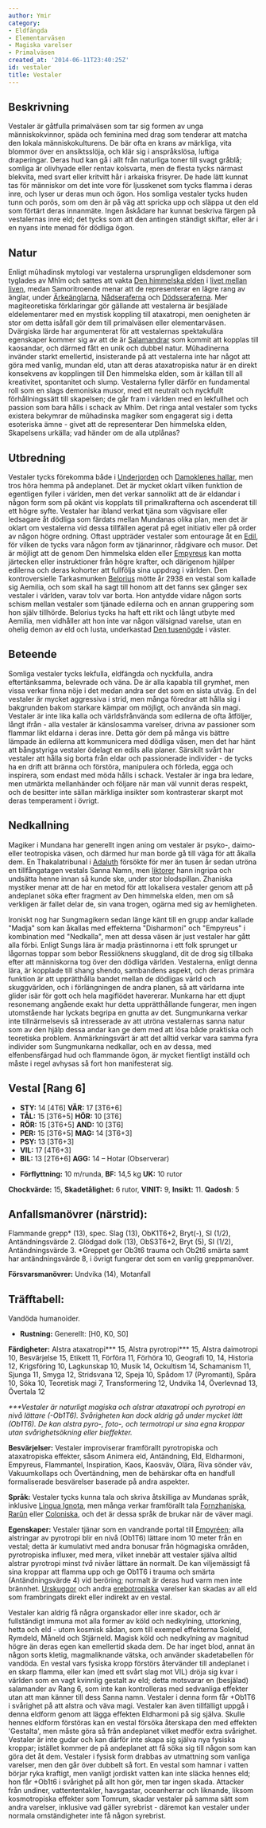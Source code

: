 ```yaml
---
author: Ymir
category:
- Eldfängda
- Elementarväsen
- Magiska varelser
- Primalväsen
created_at: '2014-06-11T23:40:25Z'
id: vestaler
title: Vestaler
---
```

## Beskrivning

Vestaler är gåtfulla primalväsen som tar sig formen av unga människokvinnor, späda och feminina med drag som tenderar att matcha den lokala människokulturens. De bär ofta en krans av märkliga, vita blommor över en ansiktsslöja, och klär sig i anspråkslösa, luftiga draperingar. Deras hud kan gå i allt från naturliga toner till svagt gråblå; somliga är olivhyade eller rentav kolsvarta, men de flesta tycks närmast blekvita, med svart eller kritvitt hår i arkaiska frisyrer. De hade lätt kunnat tas för människor om det inte vore för ljusskenet som tycks flamma i deras inre, och lyser ur deras mun och ögon. Hos somliga vestaler tycks huden tunn och porös, som om den är på väg att spricka upp och släppa ut den eld som förtärt deras innanmäte. Ingen åskådare har kunnat beskriva färgen på vestalernas inre eld; det tycks som att den antingen ständigt skiftar, eller är i en nyans inte menad för dödliga ögon.

## Natur

Enligt mûhadinsk mytologi var vestalerna ursprungligen eldsdemoner som tyglades av Mhîm och sattes att vakta [Den himmelska elden] i [livet mellan liven], medan Samoritroende menar att de representerar en lägre rang av änglar, under [Ärkeänglarna], [Nådseraferna] och [Dödsseraferna]. Mer magiteoretiska förklaringar gör gällande att vestalerna är besjälade eldelementarer med en mystisk koppling till ataxatropi, men oenigheten är stor om detta isåfall gör dem till primalväsen eller elementarväsen. Dvärgiska lärde har argumenterat för att vestalernas spektakulära egenskaper kommer sig av att de är [Salamandrar] som kommit att kopplas till kaosandar, och därmed fått en unik och dubbel natur. Mûhadinerna invänder starkt emellertid, insisterande på att vestalerna inte har något att göra med vanlig, mundan eld, utan att deras ataxatropiska natur är en direkt konsekvens av kopplingen till Den himmelska elden, som är källan till all kreativitet, spontanitet och slump. Vestalerna fyller därför en fundamental roll som en slags demoniska musor, med ett neutralt och nyckfullt förhållningssätt till skapelsen; de går fram i världen med en lekfullhet och passion som bara hålls i schack av Mhîm. Det ringa antal vestaler som tycks existera bekymrar de mûhadinska magiker som engagerat sig i detta esoteriska ämne - givet att de representerar Den himmelska elden, Skapelsens urkälla; vad händer om de alla utplånas?

## Utbredning

Vestaler tycks förekomma både i [Underjorden] och [Damoklenes hallar], men tros höra hemma på andeplanet. Det är mycket oklart vilken funktion de egentligen fyller i världen, men det verkar sannolikt att de är eldandar i någon form som på okänt vis kopplats till primalkrafterna och ascenderat till ett högre syfte. Vestaler har ibland verkat tjäna som vägvisare eller ledsagare åt dödliga som färdats mellan Mundanas olika plan, men det är oklart om vestalerna vid dessa tillfällen agerat på eget initiativ eller på order av någon högre ordning. Oftast uppträder vestaler som entourage åt en [Edil][Ärkeänglarna], för vilken de tycks vara någon form av tjänarinnor, rådgivare och musor. Det är möjligt att de genom Den himmelska elden eller [Empyreus] kan motta järtecken eller instruktioner från högre krafter, och därigenom hjälper edilerna och deras kohorter att fullfölja sina uppdrag i världen. Den kontroversielle Tarkasmunken [Belorius] mötte år 2938 en vestal som kallade sig Aemilia, och som skall ha sagt till honom att det fanns sex gånger sex vestaler i världen, varav tolv var borta. Hon antydde vidare någon sorts schism mellan vestaler som tjänade edilerna och en annan gruppering som hon själv tillhörde. Belorius tycks ha haft ett rikt och långt utbyte med Aemilia, men vidhåller att hon inte var någon välsignad varelse, utan en ohelig demon av eld och lusta, underkastad [Den tusenögde] i väster.

## Beteende

Somliga vestaler tycks lekfulla, eldfängda och nyckfulla, andra eftertänksamma, belevrade och väna. De är alla kapabla till grymhet, men vissa verkar finna nöje i det medan andra ser det som en sista utväg. En del vestaler är mycket aggressiva i strid, men många föredrar att hålla sig i bakgrunden bakom starkare kämpar om möjligt, och använda sin magi. Vestaler är inte lika kalla och världsfrånvända som edilerna de ofta åtföljer, långt ifrån - alla vestaler är känslosamma varelser, drivna av passioner som flammar likt eldarna i deras inre. Detta gör dem på många vis bättre lämpade än edilerna att kommunicera med dödliga väsen, men det har hänt att bångstyriga vestaler ödelagt en edils alla planer. Särskilt svårt har vestaler att hålla sig borta från eldar och passionerade individer - de tycks ha en drift att bränna och förstöra, manipulera och förleda, egga och inspirera, som endast med möda hålls i schack. Vestaler är inga bra ledare, men utmärkta mellanhänder och följare när man väl vunnit deras respekt, och de besitter inte sällan märkliga insikter som kontrasterar skarpt mot deras temperament i övrigt.

## Nedkallning

Magiker i Mundana har generellt ingen aning om vestaler är psyko-, daimo- eller teotropiska väsen, och därmed hur man borde gå till väga för att åkalla dem. En Thakalatribunal i [Adaluth] försökte för mer än tusen år sedan utröna en tillfångatagen vestals Sanna Namn, men [liktorer] hann ingripa och undsätta henne innan så kunde ske, under stor blodspillan. Zhaniska mystiker menar att de har en metod för att lokalisera vestaler genom att på andeplanet söka efter fragment av Den himmelska elden, men om så verkligen är fallet delar de, sin vana trogen, ogärna med sig av hemligheten.

Ironiskt nog har Sungmagikern sedan länge känt till en grupp andar kallade "Madja" som kan åkallas med effekterna "Disharmoni" och "Empyreus" i kombination med "Nedkalla", men att dessa väsen är just vestaler har gått alla förbi. Enligt Sungs lära är madja prästinnorna i ett folk sprunget ur lågornas toppar som bebor Ressiöknens skuggland, dit de drog sig tillbaka efter att människorna tog över den dödliga världen. Vestalerna, enligt denna lära, är kopplade till shang shendo, sambandens aspekt, och deras primära funktion är att upprätthålla bandet mellan de dödligas värld och skuggvärlden, och i förlängningen de andra planen, så att världarna inte glider isär för gott och hela magiflödet havererar. Munkarna har ett djupt resonemang angående exakt hur detta upprätthållande fungerar, men ingen utomstående har lyckats begripa en gnutta av det. Sungmunkarna verkar inte tillnärmelsevis så intresserade av att utröna vestalernas sanna natur som av den hjälp dessa andar kan ge dem med att lösa både praktiska och teoretiska problem. Anmärkningsvärt är att det alltid verkar vara samma fyra individer som Sungmunkarna nedkallar, och en av dessa, med elfenbensfärgad hud och flammande ögon, är mycket fientligt inställd och måste i regel avhysas så fort hon manifesterat sig.

## Vestal \[Rang 6\]

-   **STY:** 14 \[4T6\] **VÄR:** 17 \[3T6+6\]
-   **TÅL:** 15 \[3T6+5\] **HÖR:** 10 \[3T6\]
-   **RÖR:** 15 \[3T6+5\] **AND:** 10 \[3T6\]
-   **PER:** 15 \[3T6+5\] **MAG:** 14 \[3T6+3\]
-   **PSY:** 13 \[3T6+3\]
-   **VIL:** 17 \[4T6+3\]
-   **BIL:** 13 \[2T6+6\] **AGG:** 14 – Hotar (Observerar)

<!-- -->

-   **Förflyttning:** 10 m/runda, **BF:** 14,5 kg **UK:** 10 rutor

**Chockvärde:** 15, **Skadetålighet:** 6 rutor, **VINIT:** 9, **Insikt:** 11. **Qadosh**: 5

## Anfallsmanövrer (närstrid):

Flammande grepp\* (13), spec.
Slag (13), ObK1T6+2, Bryt(-), SI (1/2), Antändningsvärde 2.
Glödgad dolk (13), ObS3T6+2, Bryt (5), SI (1/2), Antändningsvärde 3.
\*Greppet ger Ob3t6 trauma och Ob2t6 smärta samt har antändningsvärde 8, i övrigt fungerar det som en vanlig greppmanöver.

**Försvarsmanövrer:** Undvika (14), Motanfall

## Träfftabell:

Vandöda humanoider.

-   **Rustning:** Generellt: \[H0, K0, S0\]

**Färdigheter:** Alstra ataxatropi\*\*\* 15, Alstra pyrotropi\*\*\* 15, Alstra daimotropi 10, Besvärjelse 15, Etikett 11, Förföra 11, Förhöra 10, Geografi 10, <Hantverk> 14, Historia 12, Krigsföring 10, Lagkunskap 10, Musik 14, Ockultism 14, Schamanism 11, Sjunga 11, Smyga 12, Stridsvana 12, Speja 10, Spådom 17 (Pyromanti), Spåra 10, Söka 10, Teoretisk magi 7, Transformering 12, Undvika 14, Överlevnad 13, Övertala 12

*\*\*\*Vestaler är naturligt magiska och alstrar ataxatropi och pyrotropi en nivå lättare (-Ob1T6). Svårigheten kan dock aldrig gå under mycket lätt (Ob1T6). De kan alstra pyro-, foto-, och termotropi ur sina egna kroppar utan svårighetsökning eller bieffekter.*

**Besvärjelser:** Vestaler improviserar framförallt pyrotropiska och ataxatropiska effekter, såsom Animera eld, Antändning, Eld, Eldharmoni, Empyreus, Flammantel, Inspiration, Kaos, Kaosväv, Olära, Riva sönder väv, Vakuumkollaps och Övertändning, men de behärskar ofta en handfull formaliserade besvärelser baserade på andra aspekter.

**Språk:** Vestaler tycks kunna tala och skriva åtskilliga av Mundanas språk, inklusive [Lingua Ignota], men många verkar framförallt tala [Fornzhaniska], [Rarûn] eller [Coloniska], och det är dessa språk de brukar när de väver magi.

**Egenskaper:** Vestaler tjänar som en vandrande portal till [Empyréen]; alla alstringar av pyrotropi blir en nivå (Ob1T6) lättare inom 10 meter från en vestal; detta är kumulativt med andra bonusar från högmagiska områden, pyrotropiska influxer, med mera, vilket innebär att vestaler själva alltid alstrar pyrotropi minst *två* nivåer lättare än normalt. De kan viljemässigt få sina kroppar att flamma upp och ge Ob1T6 i trauma och smärta (Antändningsvärde 4) vid beröring; normalt är deras hud varm men inte brännhet. [Urskuggor] och andra [erebotropiska] varelser kan skadas av all eld som frambringats direkt eller indirekt av en vestal.

Vestaler kan aldrig få några organskador eller inre skador, och är fullständigt immuna mot alla former av köld och nedkylning, uttorkning, hetta och eld - utom kosmisk sådan, som till exempel effekterna Soleld, Rymdeld, Måneld och Stjärneld. Magisk köld och nedkylning av magnitud högre än deras egen kan emellertid skada dem. De har inget blod, annat än någon sorts kletig, magmaliknande vätska, och använder skadetabellen för vandöda. En vestal vars fysiska kropp förstörs återvänder till andeplanet i en skarp flamma, eller kan (med ett svårt slag mot VIL) dröja sig kvar i världen som en vagt kvinnlig gestalt av eld; detta motsvarar en (besjälad) salamander av Rang 6, som inte kan kontrolleras med sedvanliga effekter utan att man känner till dess Sanna namn. Vestaler i denna form får +Ob1T6 i svårighet på att alstra och väva magi. Vestaler kan även tillfälligt uppgå i denna eldform genom att lägga effekten Eldharmoni på sig själva. Skulle hennes eldform förstöras kan en vestal försöka återskapa den med effekten 'Gestalta', men måste göra så från andeplanet vilket medför extra svårighet. Vestaler är inte gudar och kan därför inte skapa sig själva nya fysiska kroppar; istället kommer de på andeplanet att få söka sig till någon som kan göra det åt dem. Vestaler i fysisk form drabbas av utmattning som vanliga varelser, men den går över dubbelt så fort. En vestal som hamnar i vatten börjar ryka kraftigt, men vanligt jordiskt vatten kan inte släcka hennes eld; hon får +Ob1t6 i svårighet på allt hon gör, men tar ingen skada. Attacker från undiner, vattententakler, havsgastar, oceanherrar och liknande, liksom kosmotropiska effekter som Tomrum, skadar vestaler på samma sätt som andra varelser, inklusive vad gäller syrebrist - däremot kan vestaler under normala omständigheter inte få någon syrebrist.

  [Den himmelska elden]: Den_himmelska_elden
  [livet mellan liven]: Barhâa
  [Ärkeänglarna]: Edil
  [Nådseraferna]: Arbitor
  [Dödsseraferna]: Kvestorer
  [Salamandrar]: Salamandrar
  [Underjorden]: Underjorden
  [Damoklenes hallar]: Damoklenes_hallar
  [Empyreus]: Empyreus
  [Belorius]: Belorius
  [Den tusenögde]: Den_tusenögde
  [Adaluth]: Adaluth
  [liktorer]: Liktor
  [Lingua Ignota]: Lingua_Ignota
  [Fornzhaniska]: Fornzhaniska
  [Rarûn]: Rarûn
  [Coloniska]: Coloniska
  [Empyréen]: Empyréen
  [Urskuggor]: Urskuggor
  [erebotropiska]: Erebotropi